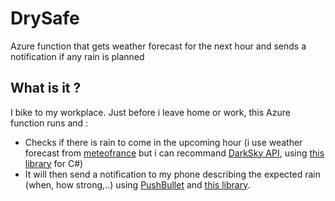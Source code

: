 # DrySafe
Azure function that gets weather forecast for the next hour and sends a notification if any rain is planned

## What is it ?
I bike to my workplace. Just before i leave home or work, this Azure function runs and :
- Checks if there is rain to come in the upcoming hour (i use weather forecast from [meteofrance](meteofrance.com) but i can recommand [DarkSky API](https://darksky.net/dev/docs), using [this library](https://github.com/jcheng31/DarkSkyApi) for C#)
- It will then send a notification to my phone describing the expected rain (when, how strong,..) using [PushBullet](https://www.pushbullet.com/) and [this library](https://github.com/adamyeager/PushbulletSharp).
